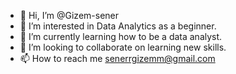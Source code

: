 - 👋 Hi, I’m @Gizem-sener
- 👀 I’m interested in Data Analytics as a beginner. 
- 🌱 I’m currently learning how to be a data analyst. 
- 💞️ I’m looking to collaborate on learning new skills. 
- 📫 How to reach me senerrgizemm@gmail.com 

<!---
Gizem-sener/Gizem-sener is a ✨ special ✨ repository because its `README.md` (this file) appears on your GitHub profile.
You can click the Preview link to take a look at your changes.
--->
